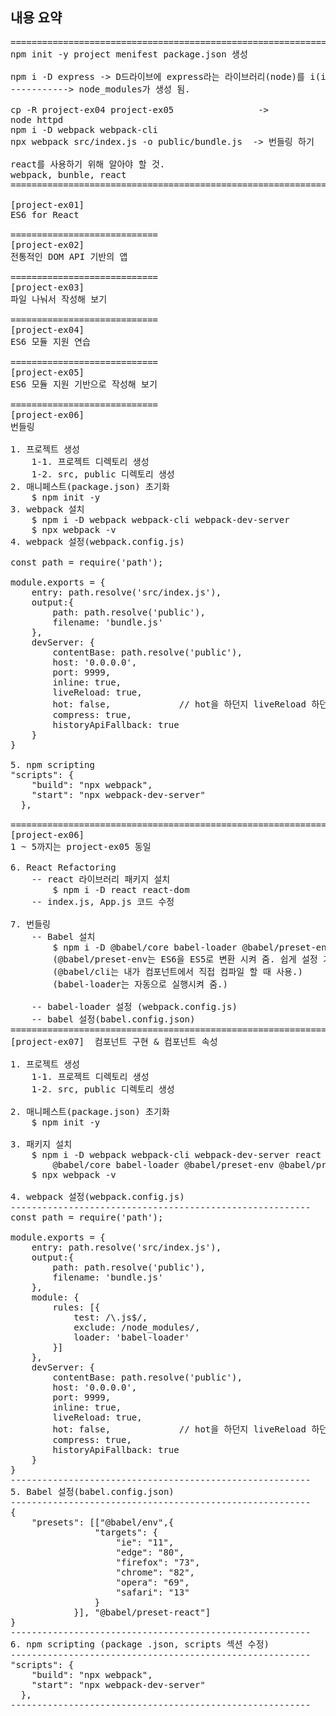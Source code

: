 ## 내용 요약
<pre>
======================================================================================
npm init -y project menifest package.json 생성

npm i -D express -> D드라이브에 express라는 라이브러리(node)를 i(install)하겠다는 의미.
-----------> node_modules가 생성 됨.

cp -R project-ex04 project-ex05                ->
node httpd
npm i -D webpack webpack-cli
npx webpack src/index.js -o public/bundle.js  -> 번들링 하기

react를 사용하기 위해 알아야 할 것.
webpack, bunble, react
======================================================================================

[project-ex01]
ES6 for React

============================
[project-ex02]
전통적인 DOM API 기반의 앱

============================
[project-ex03]
파일 나눠서 작성해 보기

============================
[project-ex04]
ES6 모듈 지원 연습

============================
[project-ex05]
ES6 모듈 지원 기반으로 작성해 보기

============================
[project-ex06]
번들링

1. 프로젝트 생성
    1-1. 프로젝트 디렉토리 생성
    1-2. src, public 디렉토리 생성
2. 매니페스트(package.json) 초기화
    $ npm init -y
3. webpack 설치
    $ npm i -D webpack webpack-cli webpack-dev-server
    $ npx webpack -v
4. webpack 설정(webpack.config.js)

const path = require('path');

module.exports = {
    entry: path.resolve('src/index.js'),
    output:{
        path: path.resolve('public'),
        filename: 'bundle.js'
    },
    devServer: {
        contentBase: path.resolve('public'),
        host: '0.0.0.0',
        port: 9999,
        inline: true,
        liveReload: true,
        hot: false,             // hot을 하던지 liveReload 하던지 
        compress: true,
        historyApiFallback: true
    }   
}

5. npm scripting
"scripts": {
    "build": "npx webpack",
    "start": "npx webpack-dev-server"
  },

==============================================================
[project-ex06]
1 ~ 5까지는 project-ex05 동일

6. React Refactoring
    -- react 라이브러리 패키지 설치
        $ npm i -D react react-dom
    -- index.js, App.js 코드 수정

7. 번들링
    -- Babel 설치
        $ npm i -D @babel/core babel-loader @babel/preset-env @babel/preset-react
        (@babel/preset-env는 ES6을 ES5로 변환 시켜 줌. 쉽게 설정 가능)
        (@babel/cli는 내가 컴포넌트에서 직접 컴파일 할 때 사용.)
        (babel-loader는 자동으로 실행시켜 줌.)

    -- babel-loader 설정 (webpack.config.js)
    -- babel 설정(babel.config.json)
===============================================================
[project-ex07]  컴포넌트 구현 & 컴포넌트 속성

1. 프로젝트 생성
    1-1. 프로젝트 디렉토리 생성
    1-2. src, public 디렉토리 생성

2. 매니페스트(package.json) 초기화
    $ npm init -y

3. 패키지 설치
    $ npm i -D webpack webpack-cli webpack-dev-server react react-dom
        @babel/core babel-loader @babel/preset-env @babel/preset-react
    $ npx webpack -v

4. webpack 설정(webpack.config.js)
---------------------------------------------------------
const path = require('path');

module.exports = {
    entry: path.resolve('src/index.js'),
    output:{
        path: path.resolve('public'),
        filename: 'bundle.js'
    },
    module: {
        rules: [{
            test: /\.js$/,
            exclude: /node_modules/,
            loader: 'babel-loader'
        }]
    },
    devServer: {
        contentBase: path.resolve('public'),
        host: '0.0.0.0',
        port: 9999,
        inline: true,
        liveReload: true,
        hot: false,             // hot을 하던지 liveReload 하던지 
        compress: true,
        historyApiFallback: true
    }   
}
---------------------------------------------------------
5. Babel 설정(babel.config.json)
---------------------------------------------------------
{
    "presets": [["@babel/env",{
                "targets": {
                    "ie": "11",
                    "edge": "80",
                    "firefox": "73",
                    "chrome": "82",
                    "opera": "69",
                    "safari": "13"
                }
            }], "@babel/preset-react"]
}
---------------------------------------------------------
6. npm scripting (package .json, scripts 섹션 수정)
---------------------------------------------------------
"scripts": {
    "build": "npx webpack",
    "start": "npx webpack-dev-server"
  },
---------------------------------------------------------
<pre>